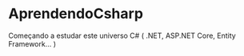 # AprendendoCsharp
Começando a estudar este universo C# ( .NET, ASP.NET Core, Entity Framework... )
